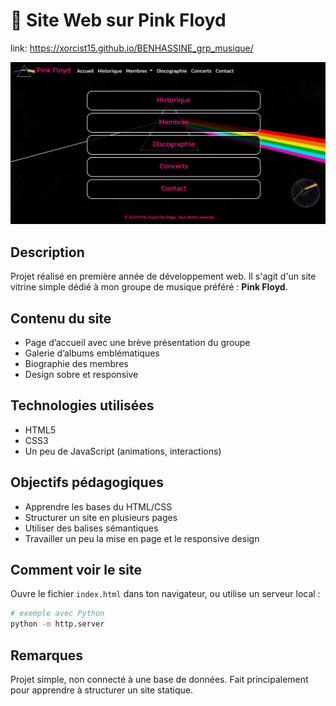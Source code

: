 # 🎸 Site Web sur Pink Floyd

link: https://xorcist15.github.io/BENHASSINE_grp_musique/

![display of said website](./img/pink.jpg)

## Description

Projet réalisé en première année de développement web.
Il s'agit d'un site vitrine simple dédié à mon groupe de musique préféré : **Pink Floyd**.

## Contenu du site

* Page d’accueil avec une brève présentation du groupe
* Galerie d’albums emblématiques
* Biographie des membres
* Design sobre et responsive

## Technologies utilisées

* HTML5
* CSS3
* Un peu de JavaScript (animations, interactions)

## Objectifs pédagogiques

* Apprendre les bases du HTML/CSS
* Structurer un site en plusieurs pages
* Utiliser des balises sémantiques
* Travailler un peu la mise en page et le responsive design

## Comment voir le site

Ouvre le fichier `index.html` dans ton navigateur, ou utilise un serveur local :

```bash
# exemple avec Python
python -m http.server
```

## Remarques

Projet simple, non connecté à une base de données.
Fait principalement pour apprendre à structurer un site statique.

